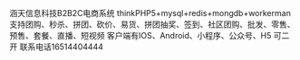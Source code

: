 涵天信息科技B2B2C电商系统
thinkPHP5+mysql+redis+mongdb+workerman
支持团购、秒杀、拼团、砍价、易货、拼团抽奖、签到、社区团购、批发、零售、预售、套餐、直播、短视频
客户端有IOS、Android、小程序、公众号、H5
可二开 联系电话16514404444
